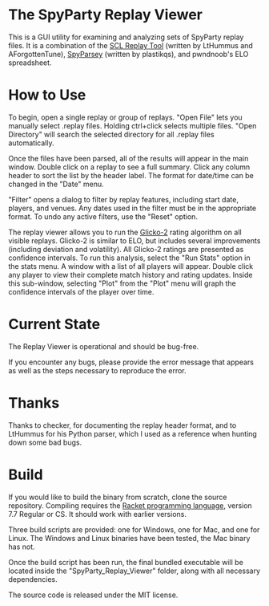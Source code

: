 # The SpyParty Replay Viewer

This is a GUI utility for examining and analyzing sets of SpyParty replay files. It is a combination of the [SCL Replay Tool](https://www.spypartyfans.com/gamefinder.php) (written by LtHummus and AForgottenTune), [SpyParsey](https://github.com/adamransom/spyparsey) (written by plastikqs), and pwndnoob's ELO spreadsheet.

# How to Use

To begin, open a single replay or group of replays. "Open File" lets you manually select .replay files. Holding ctrl+click selects multiple files. "Open Directory" will search the selected directory for all .replay files automatically.

Once the files have been parsed, all of the results will appear in the main window. Double click on a replay to see a full summary. Click any column header to sort the list by the header label. The format for date/time can be changed in the "Date" menu.

"Filter" opens a dialog to filter by replay features, including start date, players, and venues. Any dates used in the filter must be in the appropriate format. To undo any active filters, use the "Reset" option.

The replay viewer allows you to run the [Glicko-2](http://www.glicko.net/glicko.html) rating algorithm on all visible replays. Glicko-2 is similar to ELO, but includes several improvements (including deviation and volatility). All Glicko-2 ratings are presented as confidence intervals. To run this analysis, select the "Run Stats" option in the stats menu. A window with a list of all players will appear. Double click any player to view their complete match history and rating updates. Inside this sub-window, selecting "Plot" from the "Plot" menu will graph the confidence intervals of the player over time.

# Current State

The Replay Viewer is operational and should be bug-free.

If you encounter any bugs, please provide the error message that appears as well as the steps necessary to reproduce the error.

# Thanks

Thanks to checker, for documenting the replay header format, and to LtHummus for his Python parser, which I used as a reference when hunting down some bad bugs.

# Build

If you would like to build the binary from scratch, clone the source repository. Compiling requires the [Racket programming language](https://racket-lang.org/), version 7.7 Regular or CS. It should work with earlier versions.

Three build scripts are provided: one for Windows, one for Mac, and one for Linux. The Windows and Linux binaries have been tested, the Mac binary has not.

Once the build script has been run, the final bundled executable will be located inside the "SpyParty_Replay_Viewer" folder, along with all necessary dependencies.

The source code is released under the MIT license.
